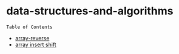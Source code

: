 # data-structures-and-algorithms




`Table of Contents`
* [array-reverse](reverse.md) 
* [array insert shift](array-insert-shift.md)

